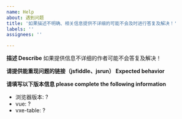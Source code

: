 ```yaml
---
name: Help
about: 遇到问题
title: '如果描述不明确、相关信息提供不详细的可能不会及时进行答复及解决！'
labels: ''
assignees: ''

---
```


**描述 Describe**
如果提供信息不详细的作者可能不会答复及解决！

**请提供能重现问题的链接（jsfiddle、jsrun） Expected behavior**


**请填写以下版本信息 please complete the following information**
 - 浏览器版本: ?
 - vue: ?
 - vxe-table: ?
